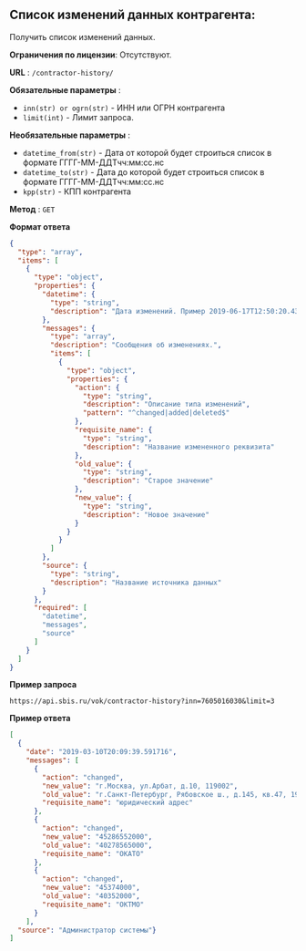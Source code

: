 ## Список изменений данных контрагента:

Получить список изменений данных.

**Ограничения по лицензии**: Отсутствуют.

**URL** : `/contractor-history/`

**Обязательные параметры** :
- `inn(str) or ogrn(str)` - ИНН или ОГРН контрагента
- `limit(int)` - Лимит запроса.

**Необязательные параметры** :
- `datetime_from(str)` - Дата от которой будет строиться список в формате ГГГГ-ММ-ДДTчч:мм:сс.нс
- `datetime_to(str)` - Дата до которой будет строиться список в формате ГГГГ-ММ-ДДTчч:мм:сс.нс
- `kpp(str)` - КПП контрагента


**Метод** : `GET`

**Формат ответа**

```json
{
  "type": "array",
  "items": [
    {
      "type": "object",
      "properties": {
        "datetime": {
          "type": "string",
          "description": "Дата изменений. Пример 2019-06-17T12:50:20.433876"
        },
        "messages": {
          "type": "array",
          "description": "Сообщения об изменениях.",
          "items": [
            {
              "type": "object",
              "properties": {
                "action": {
                  "type": "string",
                  "description": "Описание типа изменений",
                  "pattern": "^changed|added|deleted$"
                },
                "requisite_name": {
                  "type": "string",
                  "description": "Название измененного реквизита"
                },
                "old_value": {
                  "type": "string",
                  "description": "Старое значение"
                },
                "new_value": {
                  "type": "string",
                  "description": "Новое значение"
                }
              }
            }
          ]
        },
        "source": {
          "type": "string",
          "description": "Название источника данных"
        }
      },
      "required": [
        "datetime",
        "messages",
        "source"
      ]
    }
  ]
}
```

**Пример запроса**

```text
https://api.sbis.ru/vok/contractor-history?inn=7605016030&limit=3
```

**Пример ответа**

```json
[
  {
    "date": "2019-03-10T20:09:39.591716",
    "messages": [
      {
        "action": "changed",
        "new_value": "г.Москва, ул.Арбат, д.10, 119002",
        "old_value": "г.Санкт-Петербург, Рябовское ш., д.145, кв.47, 195043",
        "requisite_name": "юридический адрес"
      },
      {
        "action": "changed",
        "new_value": "45286552000",
        "old_value": "40278565000",
        "requisite_name": "ОКАТО"
      },
      {
        "action": "changed",
        "new_value": "45374000",
        "old_value": "40352000",
        "requisite_name": "ОКТМО"
      }
    ],
  "source": "Администратор системы"}
]
```
